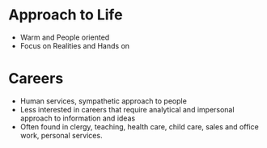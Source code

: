 # Approach to Life

* Warm and People oriented
* Focus on Realities and Hands on

# Careers
* Human services, sympathetic approach to people
* Less interested in careers that require analytical and impersonal approach to information and ideas
* Often found in clergy, teaching, health care, child care, sales and office work, personal services.
